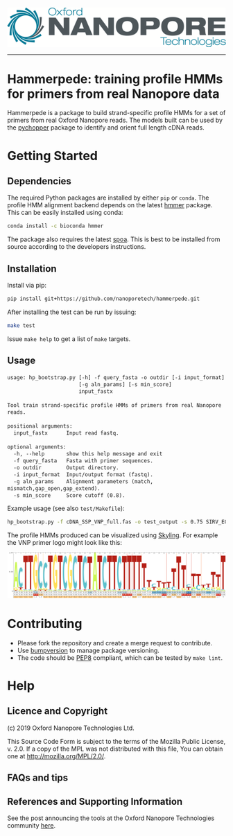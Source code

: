 ![ONT_logo](/ONT_logo.png)

-----------------------------

Hammerpede: training profile HMMs for primers from real Nanopore data
=====================================================================

Hammerpede is a package to build strand-specific profile HMMs for a set of primers from real Oxford Nanopore reads. The models built can be used by the [pychopper](https://github.com/nanoporetech/pychopper) package to identify and orient full length cDNA reads.

Getting Started
================

## Dependencies

The required Python packages are installed by either `pip` or `conda`. The profile HMM alignment backend depends on the latest [hmmer](http://hmmer.org/) package.
This can be easily installed using conda:

```bash
conda install -c bioconda hmmer
```

The package also requires the latest [spoa](https://github.com/rvaser/spoa). This is best to be installed from source according to the developers instructions.

## Installation

Install via pip:

```bash
pip install git+https://github.com/nanoporetech/hammerpede.git
```

After installing the test can be run by issuing:

```bash
make test
```

Issue `make help` to get a list of `make` targets.

## Usage

```
usage: hp_bootstrap.py [-h] -f query_fasta -o outdir [-i input_format]
                       [-g aln_params] [-s min_score]
                       input_fastx

Tool train strand-specific profile HMMs of primers from real Nanopore reads.

positional arguments:
  input_fastx      Input read fastq.

optional arguments:
  -h, --help       show this help message and exit
  -f query_fasta   Fasta with primer sequences.
  -o outdir        Output directory.
  -i input_format  Input/output format (fastq).
  -g aln_params    Alignment parameters (match, mismatch,gap_open,gap_extend).
  -s min_score     Score cutoff (0.8).
```

Example usage (see also `test/Makefile`):

```bash
hp_bootstrap.py -f cDNA_SSP_VNP_full.fas -o test_output -s 0.75 SIRV_E0_pcs109_1k.fq
```

The profile HMMs produced can be visualized using [Skyling](https://skylign.org/). For example the VNP primer logo might look like this:

![ONT_logo](/test/VNP.png)

Contributing
================

- Please fork the repository and create a merge request to contribute.
- Use [bumpversion](https://github.com/peritus/bumpversion) to manage package versioning.
- The code should be [PEP8](https://www.python.org/dev/peps/pep-0008) compliant, which can be tested by `make lint`.

Help
====

## Licence and Copyright

(c) 2019 Oxford Nanopore Technologies Ltd.

This Source Code Form is subject to the terms of the Mozilla Public
License, v. 2.0. If a copy of the MPL was not distributed with this
file, You can obtain one at http://mozilla.org/MPL/2.0/.

## FAQs and tips

## References and Supporting Information

See the post announcing the tools at the Oxford Nanopore Technologies community [here](https://community.nanoporetech.com/posts/new-transcriptomics-analys).

